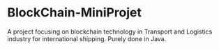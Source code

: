 # BlockChain-MiniProjet
A project focusing on blockchain technology in Transport and Logistics industry for international shipping. Purely done in Java. 
